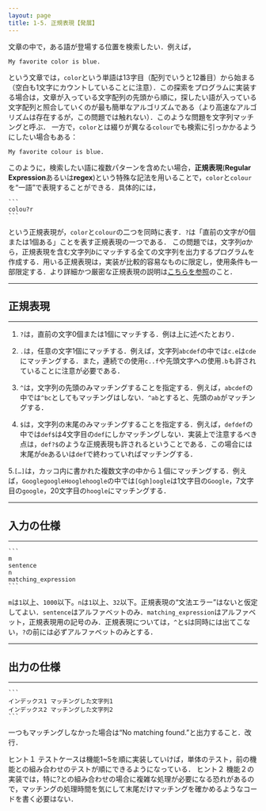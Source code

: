 ```yaml
---
layout: page
title: 1-5. 正規表現【発展】
---
```


文章の中で，ある語が登場する位置を検索したい．例えば，

  ```
  My favorite color is blue.
  ```

という文章では，`color`という単語は13字目（配列でいうと12番目）から始まる（空白も1文字にカウントしていることに注意）．この探索をプログラムに実装する場合は，文章が入っている文字配列の先頭から順に，探したい語が入っている文字配列と照合していくのが最も簡単なアルゴリズムである（より高速なアルゴリズムは存在するが，この問題では触れない）．このような問題を文字列マッチングと呼ぶ．
一方で，`color`とは綴りが異なる`colour`でも検索に引っかかるようにしたい場合もある：

  ```
  My favorite colour is blue.
  ```

このように，検索したい語に複数パターンを含めたい場合，**正規表現**(**Regular Expression**あるいは**regex**)という特殊な記法を用いることで，`color`と`colour`を“一語”で表現することができる．具体的には，

    ```
    colou?r
    ```
    
という正規表現が，`color`と`colour`の二つを同時に表す．`?`は「直前の文字が0個または1個ある」ことを表す正規表現の一つである．
この問題では，文字列$a$から，正規表現を含む文字列$b$にマッチする全ての文字列を出力するプログラムを作成する．用いる正規表現は，実装が比較的容易なものに限定し，使用条件も一部限定する．より詳細かつ厳密な正規表現の説明は[こちらを参照](https://ja.wikipedia.org/wiki/%E6%AD%A3%E8%A6%8F%E8%A1%A8%E7%8F%BE)のこと．

---
## 正規表現
---
1. `?`は，直前の文字0個または1個にマッチする．例は上に述べたとおり．

2. `.`は，任意の文字1個にマッチする．例えば，文字列`abcdef`の中では`c.e`は`cde`にマッチングする．また，連続での使用`c..f`や先頭文字への使用`.b`も許されていることに注意が必要である．

3. `^`は，文字列の先頭のみマッチングすることを指定する．例えば，`abcdef`の中では`^bc`としてもマッチングはしない．`^ab`とすると、先頭の`ab`がマッチングする．

4. `$`は，文字列の末尾のみマッチングすることを指定する．例えば，`defdef`の中では`def$`は4文字目の`def`にしかマッチングしない．実装上で注意するべき点は，`def?$`のような正規表現も許されるということである．この場合には末尾が`de`あるいは`def`で終わっていればマッチングする．

5.`[…]`は，カッコ内に書かれた複数文字の中から１個にマッチングする．例えば，`GooglegoogleHooglehoogle`の中では`[Ggh]oogle`は1文字目の`Google`，7文字目の`google`，20文字目の`hoogle`にマッチングする．

---
## 入力の仕様
---

    ```
    m
    sentence
    n
    matching_expression
    ```
    
`m`は`1`以上、`1000`以下。`n`は`1`以上、`32`以下。正規表現の“文法エラー”はないと仮定してよい．`sentence`はアルファベットのみ．`matching_expression`はアルファベット，正規表現用の記号のみ．正規表現については，`^`と`$`は同時には出てこない，`?`の前には必ずアルファベットのみとする．

---
## 出力の仕様
---

    ```
    インデックス1 マッチングした文字列1
    インデックス2 マッチングした文字列2
    ```

一つもマッチングしなかった場合は“No matching found.”と出力すること．改行．

ヒント１
テストケースは機能1~5を順に実装していけば，単体のテスト，前の機能との組み合わせのテストが順にできるようになっている．
ヒント２
機能２の実装では，特に?との組み合わせの場合に複雑な処理が必要になる恐れがあるので，マッチングの処理時間を気にして末尾だけマッチングを確かめるようなコードを書く必要はない．
